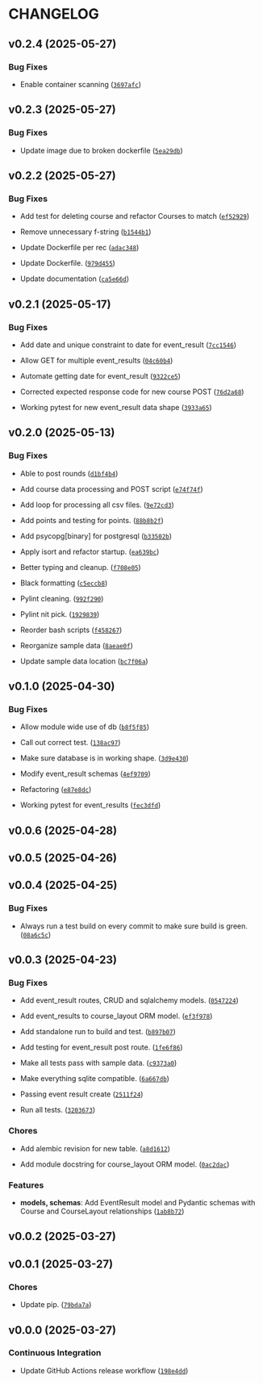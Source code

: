 # CHANGELOG


## v0.2.4 (2025-05-27)

### Bug Fixes

- Enable container scanning
  ([`3697afc`](https://github.com/milsman2/disc-golf-api/commit/3697afc2803981d72c6a5bec5396d77ce34f75a6))


## v0.2.3 (2025-05-27)

### Bug Fixes

- Update image due to broken dockerfile
  ([`5ea29db`](https://github.com/milsman2/disc-golf-api/commit/5ea29dbdeb7d5b6cb6bcb41e1ddb930995e4617f))


## v0.2.2 (2025-05-27)

### Bug Fixes

- Add test for deleting course and refactor Courses to match
  ([`ef52929`](https://github.com/milsman2/disc-golf-api/commit/ef5292995d8173a7726ec892490b7a5f9fd0a95e))

- Remove unnecessary f-string
  ([`b1544b1`](https://github.com/milsman2/disc-golf-api/commit/b1544b13e034225a5677bd10f502deb11ddefa22))

- Update Dockerfile per rec
  ([`adac348`](https://github.com/milsman2/disc-golf-api/commit/adac348239269a9338281d132dfe10ee5bdfb4f0))

- Update Dockerfile.
  ([`979d455`](https://github.com/milsman2/disc-golf-api/commit/979d455e208fc6351f7a8786d820eb399b42b912))

- Update documentation
  ([`ca5e66d`](https://github.com/milsman2/disc-golf-api/commit/ca5e66d8b81160b9c5b5e77e7eea544f46e429ec))


## v0.2.1 (2025-05-17)

### Bug Fixes

- Add date and unique constraint to date for event_result
  ([`7cc1546`](https://github.com/milsman2/disc-golf-api/commit/7cc154631bd44cf9f030b509f3b3824d7ed875fe))

- Allow GET for multiple event_results
  ([`04c60b4`](https://github.com/milsman2/disc-golf-api/commit/04c60b47217ea2e5a4c925173d5a919ae334a201))

- Automate getting date for event_result
  ([`9322ce5`](https://github.com/milsman2/disc-golf-api/commit/9322ce53ef638ed3e7360ffbf503d58a26931428))

- Corrected expected response code for new course POST
  ([`76d2a68`](https://github.com/milsman2/disc-golf-api/commit/76d2a68fec29f27d1a611e9ac70a2e62e8186328))

- Working pytest for new event_result data shape
  ([`3933a65`](https://github.com/milsman2/disc-golf-api/commit/3933a65ab2dde8e5347cf441b26402b50b71d45b))


## v0.2.0 (2025-05-13)

### Bug Fixes

- Able to post rounds
  ([`d1bf4b4`](https://github.com/milsman2/disc-golf-api/commit/d1bf4b4dad3ae1b096e4674dbef4e326f1c12f6e))

- Add course data processing and POST script
  ([`e74f74f`](https://github.com/milsman2/disc-golf-api/commit/e74f74ff2e0a574007752499abdf68e51eae60a9))

- Add loop for processing all csv files.
  ([`9e72cd3`](https://github.com/milsman2/disc-golf-api/commit/9e72cd3f0531649c0ea4ba72198e793956faec83))

- Add points and testing for points.
  ([`88b8b2f`](https://github.com/milsman2/disc-golf-api/commit/88b8b2f009e39275a0339c4470ce7c9ee3e0977d))

- Add psycopg[binary] for postgresql
  ([`b33502b`](https://github.com/milsman2/disc-golf-api/commit/b33502b7dccab5dce6ff061b0a3f326f7f68b56a))

- Apply isort and refactor startup.
  ([`ea639bc`](https://github.com/milsman2/disc-golf-api/commit/ea639bc916442694fb3d36f50805a55897e9e80f))

- Better typing and cleanup.
  ([`f708e05`](https://github.com/milsman2/disc-golf-api/commit/f708e05a63f36f13c4e894b1bebf30ffc6bb3321))

- Black formatting
  ([`c5eccb8`](https://github.com/milsman2/disc-golf-api/commit/c5eccb81c9c10325c79048d3fb4b24b2d809cf16))

- Pylint cleaning.
  ([`992f290`](https://github.com/milsman2/disc-golf-api/commit/992f2905937da56db31d2ed3865f4dd27cac991a))

- Pylint nit pick.
  ([`1929839`](https://github.com/milsman2/disc-golf-api/commit/1929839a5f49f3c51fe6355272cc0f0c12238ea5))

- Reorder bash scripts
  ([`f458267`](https://github.com/milsman2/disc-golf-api/commit/f458267abfea87be40e766be1b9289fd48a877da))

- Reorganize sample data
  ([`8aeae0f`](https://github.com/milsman2/disc-golf-api/commit/8aeae0fab8247b63d586a2da49ba725e892a476b))

- Update sample data location
  ([`bc7f06a`](https://github.com/milsman2/disc-golf-api/commit/bc7f06a99305de8a34f604faef384032484fd890))


## v0.1.0 (2025-04-30)

### Bug Fixes

- Allow module wide use of db
  ([`b8f5f85`](https://github.com/milsman2/disc-golf-api/commit/b8f5f8518400d7633153beb8a2cba0be372d16d3))

- Call out correct test.
  ([`138ac97`](https://github.com/milsman2/disc-golf-api/commit/138ac97e4f3c57e7d7209588e616e1646fae661b))

- Make sure database is in working shape.
  ([`3d9e430`](https://github.com/milsman2/disc-golf-api/commit/3d9e430622ede2dc12ee7a7298b14d427ad24b5f))

- Modify event_result schemas
  ([`4ef9709`](https://github.com/milsman2/disc-golf-api/commit/4ef9709729ae8a3a1d56ee7b711e013ead2ec323))

- Refactoring
  ([`e87e8dc`](https://github.com/milsman2/disc-golf-api/commit/e87e8dca5c261e88d4206b3cf1691a519bf6c440))

- Working pytest for event_results
  ([`fec3dfd`](https://github.com/milsman2/disc-golf-api/commit/fec3dfd84fdd2aff2f2e3af02690c8dd52d54843))


## v0.0.6 (2025-04-28)


## v0.0.5 (2025-04-26)


## v0.0.4 (2025-04-25)

### Bug Fixes

- Always run a test build on every commit to make sure build is green.
  ([`08a6c5c`](https://github.com/milsman2/disc-golf-api/commit/08a6c5c44e11eaa299db5d1ef762dbf6ccec884a))


## v0.0.3 (2025-04-23)

### Bug Fixes

- Add event_result routes, CRUD and sqlalchemy models.
  ([`0547224`](https://github.com/milsman2/disc-golf-api/commit/05472240fa53f878017c623fbaad6e9caffced4b))

- Add event_results to course_layout ORM model.
  ([`ef3f978`](https://github.com/milsman2/disc-golf-api/commit/ef3f9784c038602d423933de14d62bd58a68b3f8))

- Add standalone run to build and test.
  ([`b897b07`](https://github.com/milsman2/disc-golf-api/commit/b897b07a9534995c4354cc93aef07ab9c72be517))

- Add testing for event_result post route.
  ([`1fe6f86`](https://github.com/milsman2/disc-golf-api/commit/1fe6f86ad8aef1dc3691066b832b05eb143b0ad5))

- Make all tests pass with sample data.
  ([`c9373a0`](https://github.com/milsman2/disc-golf-api/commit/c9373a09278386397f83ba57e5c78e0dafe925c5))

- Make everything sqlite compatible.
  ([`6a667db`](https://github.com/milsman2/disc-golf-api/commit/6a667db0a60f34f44bea6b469baae5a5cf58eb94))

- Passing event result create
  ([`2511f24`](https://github.com/milsman2/disc-golf-api/commit/2511f24bdbc846b2974eab5e120515b342a98c3b))

- Run all tests.
  ([`3203673`](https://github.com/milsman2/disc-golf-api/commit/32036736b9c7b6834e97c54ea633c67f86da9a21))

### Chores

- Add alembic revision for new table.
  ([`a8d1612`](https://github.com/milsman2/disc-golf-api/commit/a8d1612aa04297c83129d5dd603144e658d5d99b))

- Add module docstring for course_layout ORM model.
  ([`0ac2dac`](https://github.com/milsman2/disc-golf-api/commit/0ac2dacbef7db9a140a198e54fe04e617c506120))

### Features

- **models, schemas**: Add EventResult model and Pydantic schemas with Course and CourseLayout
  relationships
  ([`1ab8b72`](https://github.com/milsman2/disc-golf-api/commit/1ab8b72552bbb48beb1105c9d58604a0667818bb))


## v0.0.2 (2025-03-27)


## v0.0.1 (2025-03-27)

### Chores

- Update pip.
  ([`79bda7a`](https://github.com/milsman2/disc-golf-api/commit/79bda7af0820f3f4724298529989bd2e0f3bf16a))


## v0.0.0 (2025-03-27)

### Continuous Integration

- Update GitHub Actions release workflow
  ([`198e4dd`](https://github.com/milsman2/disc-golf-api/commit/198e4dd10127ae99c68fba72b769af9143a403ac))
